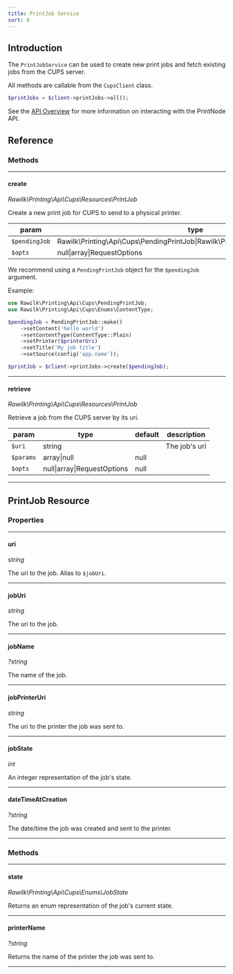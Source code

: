 ```yaml
---
title: PrintJob Service
sort: 6
---
```


## Introduction

The `PrintJobService` can be used to create new print jobs and fetch existing jobs from the CUPS server.

All methods are callable from the `CupsClient` class.

```php
$printJobs = $client->printJobs->all();
```

See the [API Overview](/docs/laravel-printing/{version}/cups/api) for more information on interacting with the PrintNode API.

## Reference

### Methods

<hr>

#### create

_Rawilk\Printing\Api\Cups\Resources\PrintJob_

Create a new print job for CUPS to send to a physical printer.

| param         | type                                                                              | default |
| ------------- | --------------------------------------------------------------------------------- | ------- |
| `$pendingJob` | Rawilk\Printing\Api\Cups\PendingPrintJob\|Rawilk\Printing\Api\Cups\PendingRequest |         |
| `$opts`       | null\|array\|RequestOptions                                                       | null    |

We recommend using a `PendingPrintJob` object for the `$pendingJob` argument.

Example:

```php
use Rawilk\Printing\Api\Cups\PendingPrintJob;
use Rawilk\Printing\Api\Cups\Enums\ContentType;

$pendingJob = PendingPrintJob::make()
    ->setContent('hello world')
    ->setContentType(ContentType::Plain)
    ->setPrinter($printerUri)
    ->setTitle('My job title')
    ->setSource(config('app.name'));

$printJob = $client->printJobs->create($pendingJob);
```

<hr>

#### retrieve

_Rawilk\Printing\Api\Cups\Resources\PrintJob_

Retrieve a job from the CUPS server by its uri.

| param     | type                        | default | description   |
| --------- | --------------------------- | ------- | ------------- |
| `$uri`    | string                      |         | The job's uri |
| `$params` | array\|null                 | null    |               |
| `$opts`   | null\|array\|RequestOptions | null    |               |

<hr>

## PrintJob Resource

### Properties

<hr>

#### uri

_string_

The uri to the job. Alias to `$jobUri`.

<hr>

#### jobUri

_string_

The uri to the job.

<hr>

#### jobName

_?string_

The name of the job.

<hr>

#### jobPrinterUri

_string_

The uri to the printer the job was sent to.

<hr>

#### jobState

_int_

An integer representation of the job's state.

<hr>

#### dateTimeAtCreation

_?string_

The date/time the job was created and sent to the printer.

<hr>

### Methods

<hr>

#### state

_Rawilk\Printing\Api\Cups\Enums\JobState_

Returns an enum representation of the job's current state.

<hr>

#### printerName

_?string_

Returns the name of the printer the job was sent to.

<hr>
